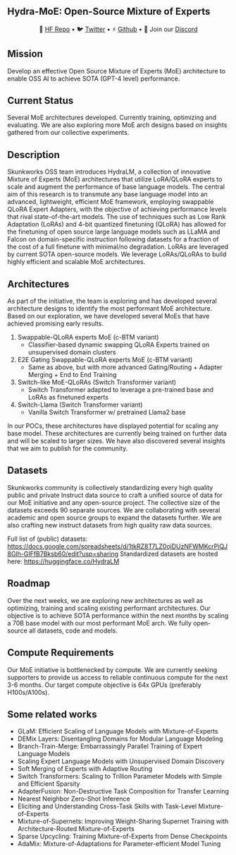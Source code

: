 ## Hydra-MoE: Open-Source Mixture of Experts

<p align="center">
🤗 <a href="https://huggingface.co/HydraLM" target="_blank">HF Repo</a> • 🐦 <a href="https://twitter.com/skunkworks_ai" target="_blank">Twitter</a> • ⚡ <a href="https://github.com/hydrallm" target="_blank">Github</a> • 👋 Join our <a href="discord.gg/bNKsa8gE2y" target="_blank">Discord</a> <br>
</p>

## Mission
Develop an effective Open Source Mixture of Experts (MoE) architecture to enable OSS AI to achieve SOTA (GPT-4 level) performance.

## Current Status
Several MoE architectures developed. Currently training, optimizing and evaluating. We are also exploring more MoE arch designs based on insights gathered from our collective experiments.

## Description

Skunkworks OSS team introduces HydraLM, a collection of innovative Mixture of Experts (MoE) architectures that utilize LoRA/QLoRA experts to scale and augment the performance of base language models. The central aim of this research is to transmute any base language model into an advanced, lightweight, efficient MoE framework, employing swappable QLoRA Expert Adapters, with the objective of achieving performance levels that rival state-of-the-art models. The use of techniques such as Low Rank Adaptation (LoRAs) and 4-bit quantized finetuning (QLoRA) has allowed for the finetuning of open source large language models such as LLaMA and Falcon on domain-specific instruction following datasets for a fraction of the cost of a full finetune with minimal/no degradation. LoRAs are leveraged by current SOTA open-source models. We leverage LoRAs/QLoRAs to build highly efficient and scalable MoE architectures.

## Architectures

As part of the initiative, the team is exploring and has developed several architecture designs to identify the most performant MoE architecture. Based on our exploration, we have developed several MoEs that have achieved promising early results.

1. Swappable-QLoRA experts MoE (c-BTM variant)
   - Classifier-based dynamic swapping QLoRA Experts trained on unsupervised domain clusters
3. E2E Gating Swappable-QLoRA experts MoE (c-BTM variant)
   - Same as above, but with more advanced Gating/Routing + Adapter Merging + End to End Training
4. Switch-like MoE-QLoRAs (Switch Transformer variant)
   - Switch Transformer adapted to leverage a pre-trained base and LoRAs as finetuned experts
5. Switch-Llama (Switch Transformer variant)
   - Vanilla Switch Transformer w/ pretrained Llama2 base

In our POCs, these architectures have displayed potential for scaling any base model. These architectures are currently being trained on further data and will be scaled to larger sizes. We have also discovered several insights that we aim to publish for the community.

## Datasets
Skunkworks community is collectively standardizing every high quality public and private Instruct data source to craft a unified source of data for our MoE initiative and any open-source project. The collective size of the datasets exceeds 90 separate sources.
We are collaborating with several academic and open source groups to expand the datasets further.
We are also crafting new instruct datasets from high quality raw data sources.

Full list of (public) datasets: https://docs.google.com/spreadsheets/d/1tkRZ8T7LZ0ojDUzNFWMKcrPiQJ8Glh-GIFfB7Bksb60/edit?usp=sharing
Standardized datasets are hosted here: https://huggingface.co/HydraLM

## Roadmap

Over the next weeks, we are exploring new architectures as well as optimizing, training and scaling existing performant architectures.
Our objective is to achieve SOTA performance within the next months by scaling a 70B base model with our most performant MoE arch. We fully open-source all datasets, code and models.

## Compute Requirements

Our MoE initiative is bottlenecked by compute. We are currently seeking supporters to provide us access to reliable continuous compute for the next 3-6 months. Our target compute objective is 64x GPUs (preferably H100s/A100s). 


## Some related works
- GLaM: Efficient Scaling of Language Models with Mixture-of-Experts
- DEMix Layers: Disentangling Domains for Modular Language Modeling
- Branch-Train-Merge: Embarrassingly Parallel Training of Expert Language Models
- Scaling Expert Language Models with Unsupervised Domain Discovery
- Soft Merging of Experts with Adaptive Routing
- Switch Transformers: Scaling to Trillion Parameter Models with Simple and Efficient Sparsity
- AdapterFusion: Non-Destructive Task Composition for Transfer Learning
- Nearest Neighbor Zero-Shot Inference 
- Eliciting and Understanding Cross-Task Skills with Task-Level Mixture-of-Experts
- Mixture-of-Supernets: Improving Weight-Sharing Supernet Training with Architecture-Routed Mixture-of-Experts
- Sparse Upcycling: Training Mixture-of-Experts from Dense Checkpoints
- AdaMix: Mixture-of-Adaptations for Parameter-efficient Model Tuning


